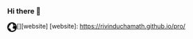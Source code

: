 ### Hi there 👋

[<img align="left" alt="RivinduChamath" width="22px" src="https://raw.githubusercontent.com/iconic/open-iconic/master/svg/globe.svg" />][website]
[website]: https://rivinduchamath.github.io/pro/




